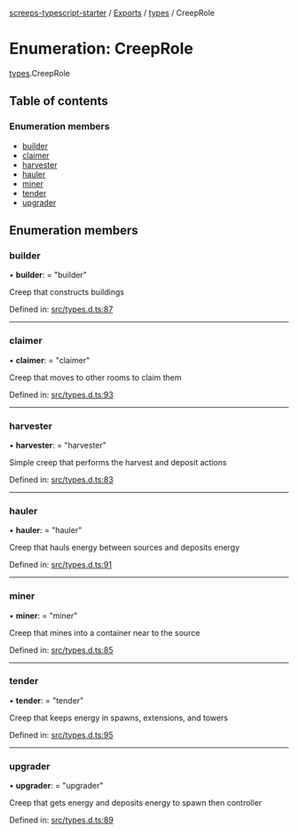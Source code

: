[screeps-typescript-starter](../README.md) / [Exports](../modules.md) / [types](../modules/types.md) / CreepRole

# Enumeration: CreepRole

[types](../modules/types.md).CreepRole

## Table of contents

### Enumeration members

- [builder](types.creeprole.md#builder)
- [claimer](types.creeprole.md#claimer)
- [harvester](types.creeprole.md#harvester)
- [hauler](types.creeprole.md#hauler)
- [miner](types.creeprole.md#miner)
- [tender](types.creeprole.md#tender)
- [upgrader](types.creeprole.md#upgrader)

## Enumeration members

### builder

• **builder**: = "builder"

Creep that constructs buildings

Defined in: [src/types.d.ts:87](https://github.com/Baelyk/screeps/blob/c7b9358/src/types.d.ts#L87)

___

### claimer

• **claimer**: = "claimer"

Creep that moves to other rooms to claim them

Defined in: [src/types.d.ts:93](https://github.com/Baelyk/screeps/blob/c7b9358/src/types.d.ts#L93)

___

### harvester

• **harvester**: = "harvester"

Simple creep that performs the harvest and deposit actions

Defined in: [src/types.d.ts:83](https://github.com/Baelyk/screeps/blob/c7b9358/src/types.d.ts#L83)

___

### hauler

• **hauler**: = "hauler"

Creep that hauls energy between sources and deposits energy

Defined in: [src/types.d.ts:91](https://github.com/Baelyk/screeps/blob/c7b9358/src/types.d.ts#L91)

___

### miner

• **miner**: = "miner"

Creep that mines into a container near to the source

Defined in: [src/types.d.ts:85](https://github.com/Baelyk/screeps/blob/c7b9358/src/types.d.ts#L85)

___

### tender

• **tender**: = "tender"

Creep that keeps energy in spawns, extensions, and towers

Defined in: [src/types.d.ts:95](https://github.com/Baelyk/screeps/blob/c7b9358/src/types.d.ts#L95)

___

### upgrader

• **upgrader**: = "upgrader"

Creep that gets energy and deposits energy to spawn then controller

Defined in: [src/types.d.ts:89](https://github.com/Baelyk/screeps/blob/c7b9358/src/types.d.ts#L89)

